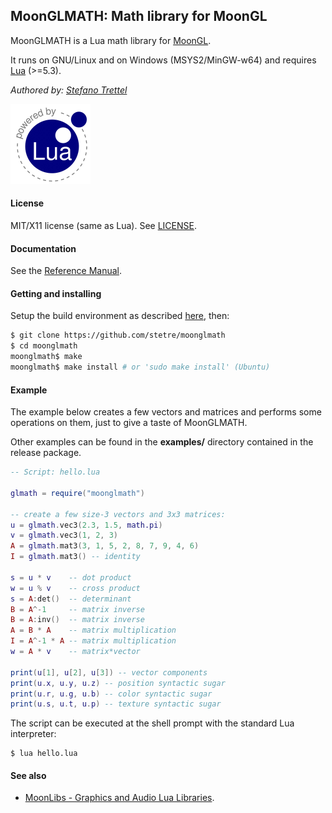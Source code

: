 ## MoonGLMATH: Math library for MoonGL

MoonGLMATH is a Lua math library for [MoonGL](https://github.com/stetre/moongl).

It runs on GNU/Linux and on Windows (MSYS2/MinGW-w64) and requires [Lua](http://www.lua.org/) (>=5.3).

_Authored by:_ _[Stefano Trettel](https://www.linkedin.com/in/stetre)_

[![Lua logo](./doc/powered-by-lua.gif)](http://www.lua.org/)

#### License

MIT/X11 license (same as Lua). See [LICENSE](./LICENSE).

#### Documentation

See the [Reference Manual](https://stetre.github.io/moonglmath/doc/index.html).

#### Getting and installing

Setup the build environment as described [here](./SETUP.md), then:

```sh
$ git clone https://github.com/stetre/moonglmath
$ cd moonglmath
moonglmath$ make
moonglmath$ make install # or 'sudo make install' (Ubuntu)
```

#### Example

The example below creates a few vectors and matrices and performs some operations
on them, just to give a taste of MoonGLMATH.

Other examples can be found in the **examples/** directory contained in the release package.

```lua
-- Script: hello.lua

glmath = require("moonglmath")

-- create a few size-3 vectors and 3x3 matrices:
u = glmath.vec3(2.3, 1.5, math.pi)
v = glmath.vec3(1, 2, 3)
A = glmath.mat3(3, 1, 5, 2, 8, 7, 9, 4, 6)
I = glmath.mat3() -- identity

s = u * v    -- dot product
w = u % v    -- cross product
s = A:det()  -- determinant
B = A^-1     -- matrix inverse
B = A:inv()  -- matrix inverse
A = B * A    -- matrix multiplication
I = A^-1 * A -- matrix multiplication
w = A * v    -- matrix*vector

print(u[1], u[2], u[3]) -- vector components
print(u.x, u.y, u.z) -- position syntactic sugar
print(u.r, u.g, u.b) -- color syntactic sugar
print(u.s, u.t, u.p) -- texture syntactic sugar

```

The script can be executed at the shell prompt with the standard Lua interpreter:

```shell
$ lua hello.lua
```

#### See also

* [MoonLibs - Graphics and Audio Lua Libraries](https://github.com/stetre/moonlibs).

